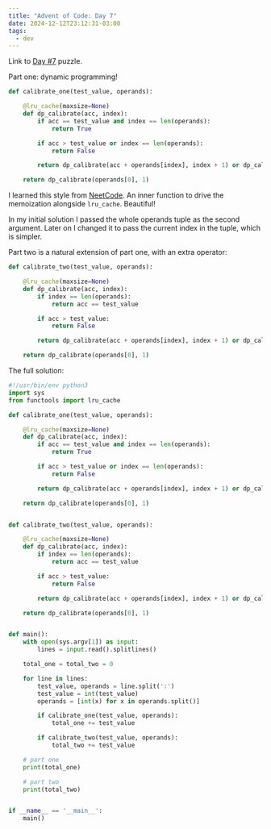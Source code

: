 ```yaml
---
title: "Advent of Code: Day 7"
date: 2024-12-12T23:12:31-03:00
tags:
  - dev
---
```


Link to [Day #7](https://adventofcode.com/2024/day/7) puzzle.


Part one: dynamic programming!

```python
def calibrate_one(test_value, operands):

    @lru_cache(maxsize=None)
    def dp_calibrate(acc, index):
        if acc == test_value and index == len(operands):
            return True

        if acc > test_value or index == len(operands):
            return False

        return dp_calibrate(acc + operands[index], index + 1) or dp_calibrate(acc * operands[index], index + 1)

    return dp_calibrate(operands[0], 1)
```

I learned this style from [NeetCode](https://neetcode.io/). An inner function to
drive the memoization alongside `lru_cache`. Beautiful!

In my initial solution I passed the whole operands tuple as the second argument.
Later on I changed it to pass the current index in the tuple, which is simpler.

Part two is a natural extension of part one, with an extra operator:

```python
def calibrate_two(test_value, operands):

    @lru_cache(maxsize=None)
    def dp_calibrate(acc, index):
        if index == len(operands):
            return acc == test_value

        if acc > test_value:
            return False

        return dp_calibrate(acc + operands[index], index + 1) or dp_calibrate(acc * operands[index], index + 1) or dp_calibrate(int(str(acc) + str(operands[index])), index + 1)

    return dp_calibrate(operands[0], 1)
```

The full solution:

```python
#!/usr/bin/env python3
import sys
from functools import lru_cache

def calibrate_one(test_value, operands):

    @lru_cache(maxsize=None)
    def dp_calibrate(acc, index):
        if acc == test_value and index == len(operands):
            return True

        if acc > test_value or index == len(operands):
            return False

        return dp_calibrate(acc + operands[index], index + 1) or dp_calibrate(acc * operands[index], index + 1)

    return dp_calibrate(operands[0], 1)


def calibrate_two(test_value, operands):

    @lru_cache(maxsize=None)
    def dp_calibrate(acc, index):
        if index == len(operands):
            return acc == test_value

        if acc > test_value:
            return False

        return dp_calibrate(acc + operands[index], index + 1) or dp_calibrate(acc * operands[index], index + 1) or dp_calibrate(int(str(acc) + str(operands[index])), index + 1)

    return dp_calibrate(operands[0], 1)


def main():
    with open(sys.argv[1]) as input:
        lines = input.read().splitlines()

    total_one = total_two = 0

    for line in lines:
        test_value, operands = line.split(':')
        test_value = int(test_value)
        operands = [int(x) for x in operands.split()]

        if calibrate_one(test_value, operands):
            total_one += test_value

        if calibrate_two(test_value, operands):
            total_two += test_value

    # part one
    print(total_one)

    # part two
    print(total_two)


if __name__ == '__main__':
    main()
```
